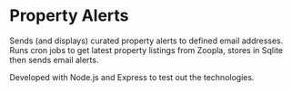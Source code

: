 ﻿Property Alerts
===============

Sends (and displays) curated property alerts to defined email addresses. Runs cron jobs to get latest property listings from Zoopla, stores in Sqlite then sends email alerts.

Developed with Node.js and Express to test out the technologies.
